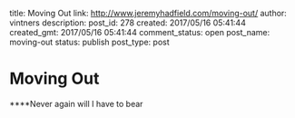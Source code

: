 title: Moving Out
link: http://www.jeremyhadfield.com/moving-out/
author: vintners
description: 
post_id: 278
created: 2017/05/16 05:41:44
created_gmt: 2017/05/16 05:41:44
comment_status: open
post_name: moving-out
status: publish
post_type: post

# Moving Out

****Never again will I have to bear